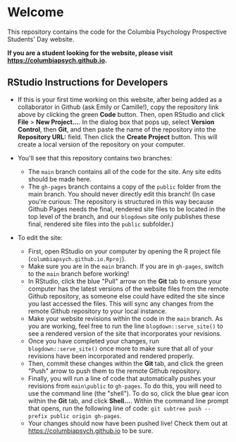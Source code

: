 # Welcome

This repository contains the code for the Columbia Psychology Prospective Students' Day website.

**If you are a student looking for the website, please visit https://columbiapsych.github.io.**

## RStudio Instructions for Developers

- If this is your first time working on this website, after being added as a collaborator in Github (ask Emily or Camille!), copy the repository link above by clicking the green **Code** button. Then, open RStudio and click **File** > **New Project...**. In the dialog box that pops up, select **Version Control**, then **Git**, and then paste the name of the repository into the **Repository URL:** field. Then click the **Create Project** button. This will create a local version of the repository on your computer.

- You'll see that this repository contains two branches:

    * The `main` branch contains all of the code for the site. Any site edits should be made here.
    * The `gh-pages` branch contains a copy of the `public` folder from the main branch. You should never directly edit this branch! (In case you're curious: The repository is structured in this way because Github Pages needs the final, rendered site files to be located in the top level of the branch, and our `blogdown` site only publishes these final, rendered site files into the `public` subfolder.)

- To edit the site:

    * First, open RStudio on your computer by opening the R project file (`columbiapsych.github.io.Rproj`).
    * Make sure you are in the `main` branch. If you are in `gh-pages`, switch to the `main` branch before working!
    * In RStudio, click the blue "Pull" arrow on the **Git** tab to ensure your computer has the latest versions of the website files from the remote Github repository, as someone else could have edited the site since you last accessed the files. This will sync any changes from the remote Github repository to your local instance.
    * Make your website revisions within the code in the `main` branch. As you are working, feel free to run the line `blogdown::serve_site()` to see a rendered version of the site that incorporates your revisions.
    * Once you have completed your changes, run `blogdown::serve_site()` once more to make sure that all of your revisions have been incorporated and rendered properly.
    * Then, commit these changes within the **Git** tab, and click the green "Push" arrow to push them to the remote Github repository.
    * Finally, you will run a line of code that automatically pushes your revisions from `main\public` to `gh-pages`. To do this, you will need to use the command line (the "shell"). To do so, click the blue gear icon within the **Git** tab, and click **Shell...**. Within the command line prompt that opens, run the following line of code: `git subtree push --prefix public origin gh-pages`.
    * Your changes should now have been pushed live! Check them out at https://columbiapsych.github.io to be sure.